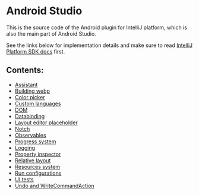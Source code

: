 # Android Studio

This is the source code of the Android plugin for IntelliJ platform, which is also the main part of Android Studio.

See the links below for implementation details and make sure to read
[IntelliJ Platform SDK docs](http://www.jetbrains.org/intellij/sdk/docs/welcome.html) first.

## Contents:
* [Assistant](assistant/src/com/android/tools/idea/assistant/README.md)
* [Building webp](adt-ui/lib/libwebp/README.md)
* [Color picker](android/src/com/android/tools/idea/ui/resourcechooser/colorpicker2/README.md)
* [Custom languages](android-lang/src/com/android/tools/idea/lang/README.md)
* [DOM](android/src/org/jetbrains/android/dom/README.md)
* [Databinding](android-lang-databinding/README.md)
* [Layout editor placeholder](designer/src/com/android/tools/idea/common/scene/README.md.html)
* [Notch](designer/src/com/android/tools/idea/uibuilder/scene/target/README.md.html)
* [Observables](observable/src/com/android/tools/idea/observable/README.md)
* [Progress system](android/docs/progress.md)
* [Logging](android/docs/logging.md)
* [Property inspector](designer/src/com/android/tools/idea/common/property2/README.md.html)
* [Relative layout](designer/src/com/android/tools/idea/uibuilder/handlers/relative/targets/README.md.html)
* [Resources system](android/src/com/android/tools/idea/res/README.md)
* [Run configurations](android/src/com/android/tools/idea/run/README.md)
* [UI tests](android-uitests/README.md)
* [Undo and WriteCommandAction](android/docs/undo.md)
